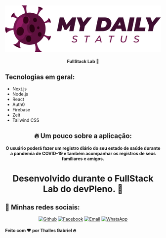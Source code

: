 <p align="center">
    <img src="./public/logo.png" alt="Logo My Daily Status"/>
</p>

<h4 align="center">FullStack Lab 🚀 </h4>

<h2>Tecnologias em geral:</h2>

  - Next.js
  - Node.js
  - React
  - Auth0
  - Firebase
  - Zeit
  - Tailwind CSS
  
  
  <h2 align="center">🔥 Um pouco sobre a aplicação:</h2>
  
  <h4 align="center">O usuário poderá fazer um registro diário do seu estado de saúde durante a pandemia de COVID-19 e também acompanhar os registros de seus familiares e amigos.</h4>
  
  <h1 align="center">Desenvolvido durante o FullStack Lab do devPleno. 🚀</h1>  

<h2>📱 Minhas redes sociais:</h2>

<p align="center">
   <a href="https://github.com/thallesyasmim" target="_blank" >
    <img alt="Github" src="https://img.shields.io/badge/Github--%23F8952D?style=social&logo=github"></a>
    
      
  <a href="https://www.facebook.com/thalles.gabriel.1690" target="_blank" >
    <img alt="Facebook" src="https://img.shields.io/badge/Facebook--%23F8952D?style=social&logo=facebook"></a>
    
    
  <a href="mailto:ithallesgabriel1307@gmail.com" target="_blank" >
    <img alt="Email" src="https://img.shields.io/badge/Email--%23F8952D?style=social&logo=gmail"></a> 
  
  <a href="https://api.whatsapp.com/send?phone=5511989352938" target="_blank" >
    <img alt="WhatsApp" src="https://img.shields.io/badge/Whatsapp--%23F8952D?style=social&logo=whatsapp"></a>
 </p>


<h4>Feito com ❤ por Thalles Gabriel 🔥 
  
  
